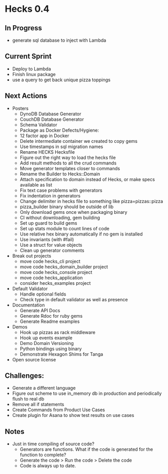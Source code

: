 # Hecks 0.4

## In Progress
* generate sql database to inject with Lambda

## Current Sprint
* Deploy to Lambda
* Finish linux package
* use a query to get back unique pizza toppings

## Next Actions
* Posters
  * DynoDB Database Generator
  * CouchDB Database Generator
  * Schema Validator
  * Package as Docker
Defects/Hygiene:
  * 12 factor app in Docker
  * Delete intermediate container we created to copy gems
  * Use timestamps in sql migration names
  * Rename HECKS Hecksfile
  * Figure out the right way to load the hecks file
  * Add result methods to all the crud commands
  * Move generator templates closer to commands
  * Rename the Builder to Hecks::Domain
  * Attach specification to domain instead of Hecks, or make specs available as list
  * Fix text case problems with generators
  * Fix indentation in generators
  * Change delimiter in hecks file to something like pizza=pizzas::pizza
  * pizza_builder binary should be outside of lib
  * Only download gems once when packaging binary
  * CI without downloading, gem building
  * Set up guard to build gems
  * Set up stats module to count lines of code
  * Use relative hex binary automatically if no gem is installed
  * Use invariants (with #fail)
  * Use a struct for value objects
  * Clean up generator comments
* Break out projects
  * move code hecks_cli project
  * move code hecks_domain_builder project
  * move code hecks_console project
  * move code hecks_application
  * consider hecks_examples project
* Default Validator
  * Handle optional fields
  * Check type in default validator as well as presence
* Documentation
  * Generate API Docs
  * Generate Rdoc for ruby gems
  * Generate Readme examples
* Demos
  * Hook up pizzas as rack middleware
  * Hook up events example
  * Demo Domain Versioning
  * Python bindings using binary
  * Demonstrate Hexagon Shims for Tanga
* Open source license

## Challenges:
* Generate a different language
* Figure out scheme to use in_memory db in production and periodically flush to real db
* Remove all if statements
* Create Commands from Product Use Cases
* Create plugin for Asana to show test results on use cases

## Notes
* Just in time compiling of source code?
  * Generators are functions.  What if the code is generated for the function to complete?
  * Generate the code > Run the code > Delete the code
  * Code is always up to date.
